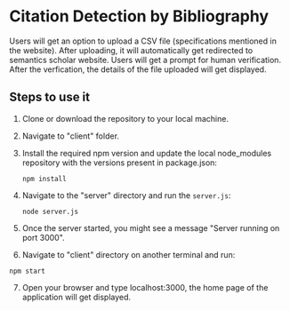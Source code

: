 # Citation Detection by Bibliography
Users will get an option to upload a CSV file (specifications mentioned in the website).
After uploading, it will automatically get redirected to semantics scholar website. Users will get a prompt for human verification.
After the verfication, the details of the file uploaded will get displayed.

## Steps to use it

1. Clone or download the repository to your local machine.
2. Navigate to "client" folder.

3. Install the required npm version and update the local node_modules repository with the versions present in package.json:

   ```
   npm install
   ```

4. Navigate to the "server" directory and run the `server.js`:

   ```
   node server.js
   ```

5. Once the server started, you might see a message "Server running on port 3000".
6. Navigate to "client" directory on another terminal and run:
```
npm start
```

7. Open your browser and type localhost:3000, the home page of the application will get displayed.
